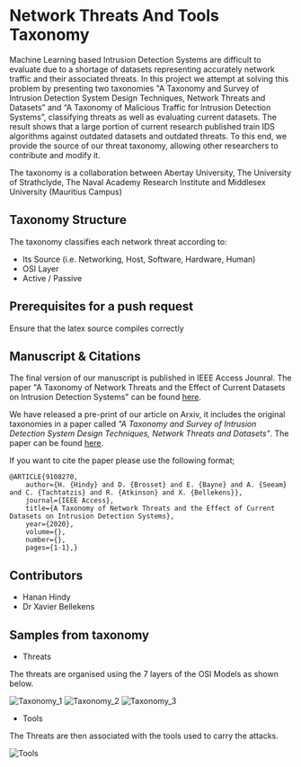 # Network Threats And Tools Taxonomy

Machine Learning based Intrusion Detection Systems are difficult to evaluate due to a shortage of datasets representing accurately network traffic and their associated threats. In this project we attempt at solving this problem
by presenting two taxonomies "A Taxonomy and Survey of Intrusion Detection System Design Techniques, Network Threats and Datasets” and “A Taxonomy of Malicious Traffic for Intrusion Detection Systems”, classifying threats
as well as evaluating current datasets. The result shows that a large portion of current research published train IDS algorithms against outdated datasets and outdated threats. To this end, we provide the source of
our threat taxonomy, allowing other researchers to contribute and modify it.  

The taxonomy is a collaboration between Abertay University, The University of Strathclyde, The Naval Academy Research Institute and Middlesex University (Mauritius Campus)

## Taxonomy Structure
The taxonomy classifies each network threat according to:
- Its Source (i.e.  Networking,  Host, Software,  Hardware,  Human)
- OSI Layer
- Active / Passive
 
## Prerequisites for a push request
Ensure that the latex source compiles correctly 

## Manuscript & Citations
The final version of our manuscript is published in IEEE Access Jounral. The paper "A Taxonomy of Network Threats and the Effect of Current Datasets on Intrusion Detection Systems" can be found [here](https://ieeexplore.ieee.org/document/9108270).

We have released a pre-print of our article on Arxiv, it includes the original taxonomies in a paper called *"A Taxonomy and Survey of Intrusion Detection System Design Techniques, Network Threats and Datasets"*. The paper can be found [here](https://arxiv.org/abs/1806.03517v1).

If you want to cite the paper please use the following format;

````
@ARTICLE{9108270,  
	author={H. {Hindy} and D. {Brosset} and E. {Bayne} and A. {Seeam} and C. {Tachtatzis} and R. {Atkinson} and X. {Bellekens}},  
	journal={IEEE Access},   
	title={A Taxonomy of Network Threats and the Effect of Current Datasets on Intrusion Detection Systems},   
	year={2020},  
	volume={},  
	number={},  
	pages={1-1},}
````

## Contributors
- Hanan Hindy
- Dr Xavier Bellekens


## Samples from taxonomy
* Threats 

The threats are organised using the 7 layers of the OSI Models as shown below.

![Taxonomy_1](https://github.com/AbertayMachineLearningGroup/network-threats-taxonomy/blob/master/images/Taxonomy_1.PNG)
![Taxonomy_2](https://github.com/AbertayMachineLearningGroup/network-threats-taxonomy/blob/master/images/Taxonomy_2.PNG)
![Taxonomy_3](https://github.com/AbertayMachineLearningGroup/network-threats-taxonomy/blob/master/images/Taxonomy_3.PNG)

* Tools

The Threats are then associated with the tools used to carry the attacks.

![Tools](https://github.com/AbertayMachineLearningGroup/network-threats-taxonomy/blob/master/images/Tools.PNG)
